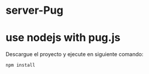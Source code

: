 # server-Pug
use nodejs with pug.js
=======================================
Descargue el proyecto y ejecute en siguiente comando:
```
npm install
```
